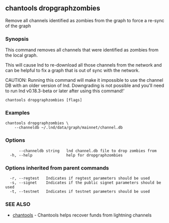 ## chantools dropgraphzombies

Remove all channels identified as zombies from the graph to force a re-sync of the graph

### Synopsis

This command removes all channels that were identified as
zombies from the local graph.

This will cause lnd to re-download all those channels from the network and can
be helpful to fix a graph that is out of sync with the network.

CAUTION: Running this command will make it impossible to use the channel DB
with an older version of lnd. Downgrading is not possible and you'll need to
run lnd v0.18.3-beta or later after using this command!'

```
chantools dropgraphzombies [flags]
```

### Examples

```
chantools dropgraphzombies \
	--channeldb ~/.lnd/data/graph/mainnet/channel.db
```

### Options

```
      --channeldb string   lnd channel.db file to drop zombies from
  -h, --help               help for dropgraphzombies
```

### Options inherited from parent commands

```
  -r, --regtest   Indicates if regtest parameters should be used
  -s, --signet    Indicates if the public signet parameters should be used
  -t, --testnet   Indicates if testnet parameters should be used
```

### SEE ALSO

* [chantools](chantools.md)	 - Chantools helps recover funds from lightning channels

